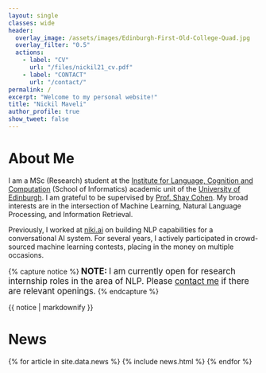 ```yaml
---
layout: single
classes: wide
header: 
  overlay_image: /assets/images/Edinburgh-First-Old-College-Quad.jpg
  overlay_filter: "0.5" 
  actions:
    - label: "CV"
      url: "/files/nickil21_cv.pdf"
    - label: "CONTACT"
      url: "/contact/"
permalink: /
excerpt: "Welcome to my personal website!"
title: "Nickil Maveli"
author_profile: true
show_tweet: false
---
```

# About Me
I am a MSc (Research) student at the [Institute for Language, Cognition and Computation](http://web.inf.ed.ac.uk/ilcc) (School of Informatics)
academic unit of the [University of Edinburgh](https://www.ed.ac.uk/). I am grateful to be supervised by [Prof. Shay Cohen](http://homepages.inf.ed.ac.uk/scohen/).
My broad interests are in the intersection of Machine Learning, Natural Language Processing, and Information Retrieval. 

Previously, I worked at [niki.ai](http://niki.ai/) on building NLP capabilities for a conversational AI system. 
For several years, I actively participated in crowd-sourced machine learning contests, placing in the money on multiple occasions.

{% capture notice %}
<span style="font-size:1.2em"><b>NOTE: </b>I am currently open for research internship roles in the area of NLP. 
Please [contact me](/contact/) if there are relevant openings.</span>
{% endcapture %}
<div class="notice--warning">{{ notice | markdownify }}</div>

# News
<table>
{% for article in site.data.news %}
<tr>
{% include news.html %}
</tr>
{% endfor %}
</table>


